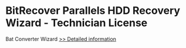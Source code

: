 # BitRecover Parallels HDD Recovery Wizard - Technician License
Bat Converter Wizard
[>> Detailed information](https://secure.shareit.com/shareit/product.html?productid=300953496&affiliateid=200057808)